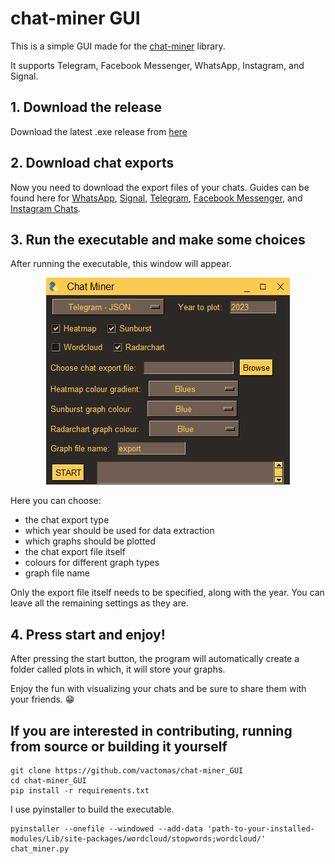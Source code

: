# chat-miner GUI

This is a simple GUI made for the [chat-miner](https://github.com/joweich/chat-miner) library.

It supports Telegram, Facebook Messenger, WhatsApp, Instagram, and Signal.

## 1. Download the release

Download the latest .exe release from [here](https://github.com/vactomas/chat-miner_GUI/releases)

## 2. Download chat exports

Now you need to download the export files of your chats. Guides can be found here for [WhatsApp](https://faq.whatsapp.com/1180414079177245/), [Signal](https://github.com/carderne/signal-export), [Telegram](https://telegram.org/blog/export-and-more), [Facebook Messenger](https://www.facebook.com/help/messenger-app/713635396288741), and [Instagram Chats](https://help.instagram.com/181231772500920).

## 3. Run the executable and make some choices

After running the executable, this window will appear.

<p align="center">
  <img src="screenshots/GUI-start.png">
</p>

Here you can choose:
- the chat export type
- which year should be used for data extraction
- which graphs should be plotted
- the chat export file itself
- colours for different graph types
- graph file name

Only the export file itself needs to be specified, along with the year. You can leave all the remaining settings as they are.

## 4. Press start and enjoy!

After pressing the start button, the program will automatically create a folder called plots in which, it will store your graphs.

Enjoy the fun with visualizing your chats and be sure to share them with your friends. 😁

## If you are interested in contributing, running from source or building it yourself

```
git clone https://github.com/vactomas/chat-miner_GUI
cd chat-miner_GUI
pip install -r requirements.txt
```

I use pyinstaller to build the executable.

```
pyinstaller --onefile --windowed --add-data 'path-to-your-installed-modules/Lib/site-packages/wordcloud/stopwords;wordcloud/' chat_miner.py
```